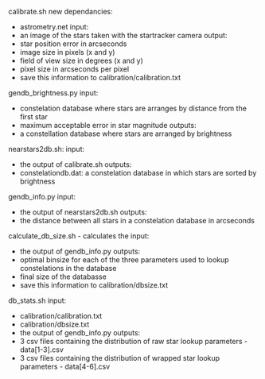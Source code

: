 calibrate.sh
new dependancies:
- astrometry.net
input:
- an image of the stars taken with the startracker camera
output:
- star position error in arcseconds
- image size in pixels (x and y)
- field of view size in degrees (x and y)
- pixel size in arcseconds per pixel
- save this information to calibration/calibration.txt

gendb_brightness.py
input:
- constelation database where stars are arranges by distance from the first star
- maximum acceptable error in star magnitude
outputs:
- a constellation database where stars are arranged by brightness

nearstars2db.sh:
input:
- the output of calibrate.sh
outputs:
- constelationdb.dat: a constelation database in which stars are sorted by brightness

gendb_info.py
input:
- the output of nearstars2db.sh
outputs:
- the distance between all stars in a constelation database in arcseconds

calculate_db_size.sh - calculates the
input:
- the output of gendb_info.py
outputs:
- optimal binsize for each of the three parameters used to lookup constelations in the database
- final size of the databasse
- save this information to calibration/dbsize.txt

db_stats.sh
input:
- calibration/calibration.txt
- calibration/dbsize.txt
- the output of gendb_info.py
outputs:
- 3 csv files containing the distribution of raw star lookup parameters - data[1-3].csv
- 3 csv files containing the distribution of wrapped star lookup parameters - data[4-6].csv

